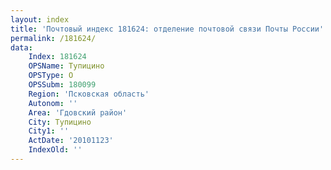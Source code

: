 ```yaml
---
layout: index
title: 'Почтовый индекс 181624: отделение почтовой связи Почты России'
permalink: /181624/
data:
    Index: 181624
    OPSName: Тупицино
    OPSType: О
    OPSSubm: 180099
    Region: 'Псковская область'
    Autonom: ''
    Area: 'Гдовский район'
    City: Тупицино
    City1: ''
    ActDate: '20101123'
    IndexOld: ''
---
```


